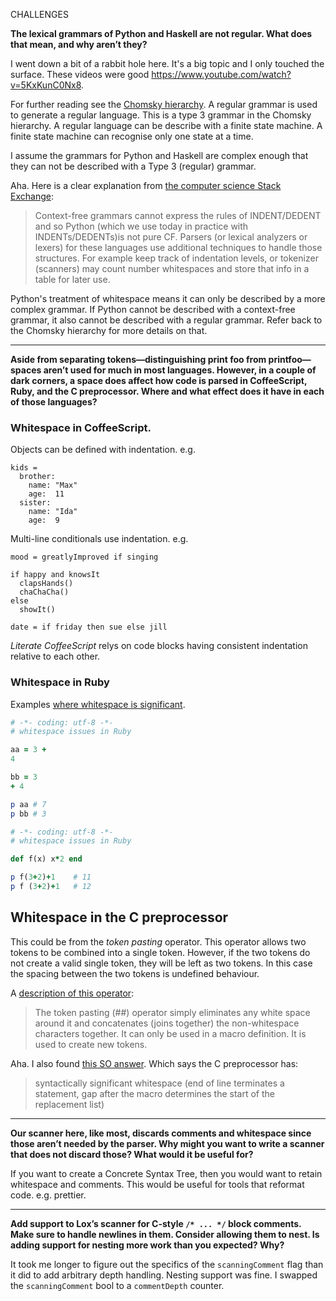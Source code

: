 CHALLENGES

**The lexical grammars of Python and Haskell are not regular. What does that mean, and why aren’t they?**

I went down a bit of a rabbit hole here. It's a big topic and I only touched the surface. These videos were good https://www.youtube.com/watch?v=5KxKunC0Nx8.

For further reading see the [Chomsky hierarchy](https://en.wikipedia.org/wiki/Chomsky_hierarchy). A regular grammar is used to generate a regular language. This is a type 3 grammar in the Chomsky hierarchy. A regular language can be describe with a finite state machine. A finite state machine can recognise only one state at a time.

I assume the grammars for Python and Haskell are complex enough that they can not be described with a Type 3 (regular) grammar.

Aha. Here is a clear explanation from [the computer science Stack Exchange](https://cs.stackexchange.com/questions/77989/is-python-a-context-free-language):

> Context-free grammars cannot express the rules of INDENT/DEDENT and so Python (which we use today in practice with INDENTs/DEDENTs)is not pure CF. Parsers (or lexical analyzers or lexers) for these languages use additional techniques to handle those structures. For example keep track of indentation levels, or tokenizer (scanners) may count number whitespaces and store that info in a table for later use. 

Python's treatment of whitespace means it can only be described by a more complex grammar. If Python cannot be described with a context-free grammar, it also cannot be described with a regular grammar. Refer back to the Chomsky hierarchy for more details on that.

---

**Aside from separating tokens—distinguishing print foo from printfoo—spaces aren’t used for much in most languages. However, in a couple of dark corners, a space does affect how code is parsed in CoffeeScript, Ruby, and the C preprocessor. Where and what effect does it have in each of those languages?**

### Whitespace in CoffeeScript. 

Objects can be defined with indentation. e.g.

```
kids =
  brother:
    name: "Max"
    age:  11
  sister:
    name: "Ida"
    age:  9
```

Multi-line conditionals use indentation. e.g.

```
mood = greatlyImproved if singing

if happy and knowsIt
  clapsHands()
  chaChaCha()
else
  showIt()

date = if friday then sue else jill
```

_Literate CoffeeScript_ relys on code blocks having consistent indentation relative to each other.

### Whitespace in Ruby

Examples [where whitespace is significant](http://xahlee.info/comp/whitespace_in_programing_language.html).

```ruby
# -*- coding: utf-8 -*-
# whitespace issues in Ruby

aa = 3 +
4

bb = 3
+ 4

p aa # 7
p bb # 3
```

```ruby
# -*- coding: utf-8 -*-
# whitespace issues in Ruby

def f(x) x*2 end

p f(3+2)+1    # 11
p f (3+2)+1   # 12
```

## Whitespace in the C preprocessor

This could be from the _token pasting_ operator. This operator allows two tokens to be combined into a single token. However, if the two tokens do not create a valid single token, they will be left as two tokens. In this case the spacing between the two tokens is undefined behaviour. 

A [description of this operator](https://complete-concrete-concise.com/programming/c/preprocessor-the-token-pasting-operator/):

>The token pasting (##) operator simply eliminates any white space around it and concatenates (joins together) the non-whitespace characters together. It can only be used in a macro definition. It is used to create new tokens.

Aha. I also found [this SO answer](https://softwareengineering.stackexchange.com/questions/309389/what-is-the-origin-of-the-c-preprocessor). Which says the C preprocessor has:

> syntactically significant whitespace (end of line terminates a statement, gap after the macro determines the start of the replacement list)

---

**Our scanner here, like most, discards comments and whitespace since those aren’t needed by the parser. Why might you want to write a scanner that does not discard those? What would it be useful for?**

If you want to create a Concrete Syntax Tree, then you would want to retain whitespace and comments. This would be useful for tools that reformat code. e.g. prettier.

---


**Add support to Lox’s scanner for C-style `/* ... */` block comments. Make sure to handle newlines in them. Consider allowing them to nest. Is adding support for nesting more work than you expected? Why?**

It took me longer to figure out the specifics of the `scanningComment` flag than it did to add arbitrary depth handling. Nesting support was fine. I swapped the `scanningComment` bool to a `commentDepth` counter. 